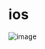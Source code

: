 # ios

![image](https://github.com/hualaX/hualaX/assets/151937768/725af734-0ff4-47ee-9470-41947a279d2c)

